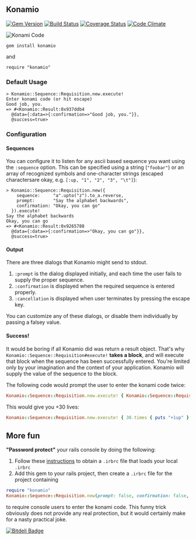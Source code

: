 ## Konamio

[![Gem Version](https://badge.fury.io/rb/konamio.png)](http://badge.fury.io/rb/konamio)  [![Build Status](https://travis-ci.org/rthbound/konamio.png?branch=master)](https://travis-ci.org/rthbound/konamio) [![Coverage Status](https://coveralls.io/repos/rthbound/konamio/badge.png)](https://coveralls.io/r/rthbound/konamio) [![Code Climate](https://codeclimate.com/github/rthbound/konamio.png)](https://codeclimate.com/github/rthbound/konamio)

![Konami Code](http://images.nintendolife.com/news/2012/01/the_origins_of_the_konami_code_revealed/attachment/0/small.jpg)

    gem install konamio

and

    require "konamio"


### Default Usage
```
> Konamio::Sequence::Requisition.new.execute!
Enter konami code (or hit escape)
Good job, you.
=> #<Konamio::Result:0x937ddb4
  @data={:data=>{:confirmation=>"Good job, you."}},
  @success=true>
```

### Configuration

#### Sequences

You can configure it to listen for any ascii based sequence you want
using the `:sequence` option. This can be specified using a string
(`"foobar"`) or an array of recognized symbols and one-character strings
(escaped charactersare okay, e.g. `[:up, "1", "2", "3", "\t"]`):

```
> Konamio::Sequence::Requisition.new({
    sequence:     "a".upto("z").to_a.reverse,
    prompt:       "Say the alphabet backwards",
    confirmation: "Okay, you can go"
  }).execute!
Say the alphabet backwards
Okay, you can go
=> #<Konamio::Result:0x9265788
  @data={:data=>{:confirmation=>"Okay, you can go"}},
  @success=true>
```

#### Output

There are three dialogs that Konamio might send to stdout.

1. `:prompt` is the dialog displayed initially, and each time the user fails to supply the proper sequence.
2. `:confirmation` is displayed when the required sequence is entered properly.
3. `:cancellation` is displayed when user terminates by pressing the escape key.

You can customize any of these dialogs, or disable them individually by passing a falsey value.

#### Success!

It would be boring if all Konamio did was return a result object. That's why
`Konamio::Sequence::Requisition#execute!` **takes a block**, and will execute
that block when the sequence has been successfully entered. You're limited only
by your imagination and the context of your application. Konamio will supply
the value of the sequence to the block.

The following code would prompt the user to enter the konami code twice:
```ruby
Konamio::Sequence::Requisition.new.execute! { Konamio::Sequence::Requisition.new.execute! }
```
This would give you +30 lives:
```ruby
Konamio::Sequence::Requisition.new.execute! { 30.times { puts "+1up" } }
```

## More fun

**"Password protect"** your rails console by doing the following:

1. Follow these [instructions](http://samuelmullen.com/2010/04/irb-global-local-irbrc/) to obtain a `.irbrc` file that loads your local `.irbrc`
2. Add this gem to your rails project, then create a `.irbrc` file for the project containing


```ruby
require "konamio"
Konamio::Sequence::Requisition.new(prompt: false, confirmation: false, cancellation: false).execute!
```

to require console users to enter the konami code. This funny trick obviously does not provide any real protection, but it would certainly make for a nasty practical joke.


[![Bitdeli Badge](https://d2weczhvl823v0.cloudfront.net/rthbound/konamio/trend.png)](https://bitdeli.com/free "Bitdeli Badge")

